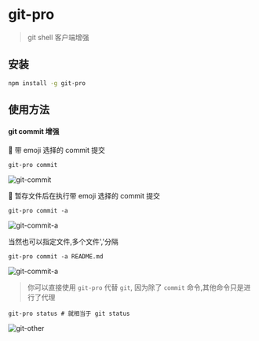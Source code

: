 # git-pro

> git shell 客户端增强

## 安装

```sh
npm install -g git-pro
```

## 使用方法

#### git commit 增强

 带 emoji 选择的 commit 提交

```shell
git-pro commit
```

![git-commit](http://cdn.godd.site/Xnip2018-12-23_22-17-48.jpg)

 暂存文件后在执行带 emoji 选择的 commit 提交

```shell
git-pro commit -a
```

![git-commit-a](http://cdn.godd.site/Xnip2018-12-23_22-20-03.jpg)

当然也可以指定文件,多个文件','分隔

```shell
git-pro commit -a README.md
```

![git-commit-a](http://cdn.godd.site/Xnip2018-12-23_22-21-43.jpg)

> 你可以直接使用 `git-pro` 代替 `git`, 因为除了 `commit` 命令,其他命令只是进行了代理

```shell
git-pro status # 就相当于 git status
```

![git-other](http://cdn.godd.site/Xnip2018-12-23_22-21-18.jpg)
